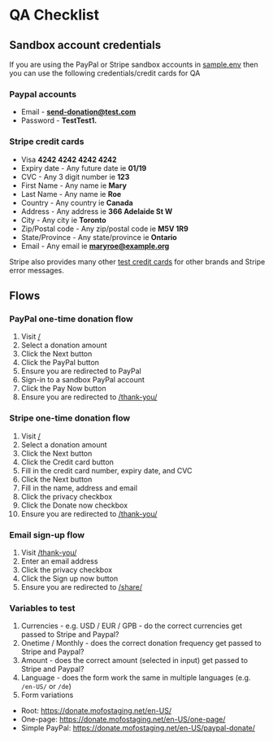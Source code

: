 # QA Checklist

## Sandbox account credentials

If you are using the PayPal or Stripe sandbox accounts in [sample.env](../sample.env) then you can use the following credentials/credit cards for QA

### Paypal accounts

- Email - **send-donation@test.com**
- Password - **TestTest1.**

### Stripe credit cards

- Visa **4242 4242 4242 4242**
- Expiry date - Any future date ie **01/19**
- CVC - Any 3 digit number ie **123**
- First Name - Any name ie **Mary**
- Last Name - Any name ie **Roe**
- Country - Any country ie **Canada**
- Address - Any address ie **366 Adelaide St W**
- City - Any city ie **Toronto**
- Zip/Postal code - Any zip/postal code ie **M5V 1R9**
- State/Province - Any state/province ie **Ontario**
- Email - Any email ie **maryroe@example.org**

Stripe also provides many other [test credit cards](https://stripe.com/docs/testing#cards) for other brands and Stripe error messages.

## Flows

### PayPal one-time donation flow

1. Visit [/](http://localhost:3000/)
2. Select a donation amount
3. Click the Next button
4. Click the PayPal button
5. Ensure you are redirected to PayPal
5. Sign-in to a sandbox PayPal account
6. Click the Pay Now button
7. Ensure you are redirected to [/thank-you/](http://localhost:3000/thank-you/)

### Stripe one-time donation flow

1. Visit [/](http://localhost:3000/)
2. Select a donation amount
3. Click the Next button
4. Click the Credit card button
5. Fill in the credit card number, expiry date, and CVC
6. Click the Next button
7. Fill in the name, address and email
8. Click the privacy checkbox
9. Click the Donate now checkbox
10. Ensure you are redirected to [/thank-you/](http://localhost:3000/thank-you/)

### Email sign-up flow

1. Visit [/thank-you/](http://localhost:3000/thank-you/)
2. Enter an email address
3. Click the privacy checkbox
4. Click the Sign up now button
5. Ensure you are redirected to [/share/](http://localhost:3000/share/)


### Variables to test

1. Currencies - e.g. USD / EUR / GPB - do the correct currencies get passed to Stripe and Paypal?
2. Onetime / Monthly - does the correct donation frequency get passed to Stripe and Paypal?
3. Amount - does the correct amount (selected in input) get passed to Stripe and Paypal?
4. Language - does the form work the same in multiple languages (e.g. `/en-US/` or `/de`)
5. Form variations
  * Root: https://donate.mofostaging.net/en-US/
  * One-page: https://donate.mofostaging.net/en-US/one-page/
  * Simple PayPal: https://donate.mofostaging.net/en-US/paypal-donate/
